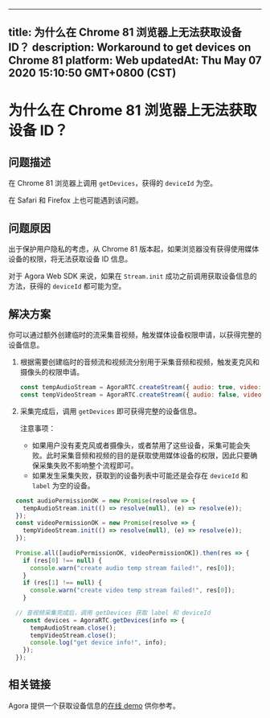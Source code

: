 
---
title: 为什么在 Chrome 81 浏览器上无法获取设备 ID？
description: Workaround to get devices on Chrome 81
platform: Web
updatedAt: Thu May 07 2020 15:10:50 GMT+0800 (CST)
---
# 为什么在 Chrome 81 浏览器上无法获取设备 ID？
## 问题描述

在 Chrome 81 浏览器上调用 `getDevices`，获得的 `deviceId` 为空。

<div class="alert info">在 Safari 和 Firefox 上也可能遇到该问题。</div>

## 问题原因

出于保护用户隐私的考虑，从 Chrome 81 版本起，如果浏览器没有获得使用媒体设备的权限，将无法获取设备 ID 信息。

对于 Agora Web SDK 来说，如果在 `Stream.init` 成功之前调用获取设备信息的方法，获得的 `deviceId` 都可能为空。

## 解决方案

你可以通过额外创建临时的流采集音视频，触发媒体设备权限申请，以获得完整的设备信息。

1. 根据需要创建临时的音频流和视频流分别用于采集音频和视频，触发麦克风和摄像头的权限申请。

   ```javascript
   const tempAudioStream = AgoraRTC.createStream({ audio: true, video: false });
   const tempVideoStream = AgoraRTC.createStream({ audio: false, video: true });
   ```

2. 采集完成后，调用 `getDevices` 即可获得完整的设备信息。
   <div class="alert note">注意事项：<ul>
   <li>如果用户没有麦克风或者摄像头，或者禁用了这些设备，采集可能会失败。此时采集音频和视频的目的是获取使用媒体设备的权限，因此只要确保采集失败不影响整个流程即可。 </li><li>如果发生采集失败，获取到的设备列表中可能还是会存在 <code>deviceId</code> 和 <code>label</code> 为空的设备。</li></ul></div>

 ``` javascript
   const audioPermissionOK = new Promise(resolve => {
     tempAudioStream.init(() => resolve(null), (e) => resolve(e));
   });
   const videoPermissionOK = new Promise(resolve => {
     tempVideoStream.init(() => resolve(null), (e) => resolve(e));
   });
   
   Promise.all([audioPermissionOK, videoPermissionOK]).then(res => {
     if (res[0] !== null) {
       console.warn("create audio temp stream failed!", res[0]);
     }
     if (res[1] !== null) {
       console.warn("create video temp stream failed!", res[0]);
     }
    
   // 音视频采集完成后，调用 getDevices 获取 label 和 deviceId
     const devices = AgoraRTC.getDevices(info => {
       tempAudioStream.close();
       tempVideoStream.close();
       console.log("get device info!", info);
     });
   });
   ```

## 相关链接

Agora 提供一个获取设备信息的[在线 demo](https://webdemo.agora.io/device_permission_demo) 供你参考。
